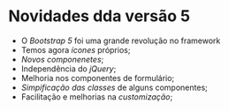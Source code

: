 # Novidades dda versão 5
- O *Bootstrap 5* foi uma grande revolução no framework
- Temos agora *ícones* próprios;
- *Novos componenetes*;
- Independência do *jQuery*;
- Melhoria nos componentes de formulário;
- *Simpificação das classes* de alguns componentes;
- Facilitação e melhorias na *customização*;